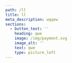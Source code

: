 ```yaml
---
path: /ll
title: ll
meta_description: wqqew
sections:
  - button_text: ''
    heading: qwe
    image: /img/payment.svg
    image_alt: ''
    text: qwe
    type: picture_left
---
```


